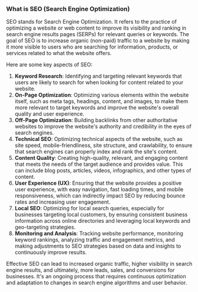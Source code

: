### What is SEO (Search Engine Optimization)

SEO stands for Search Engine Optimization. It refers to the practice of optimizing a website or web content to improve its visibility and ranking in search engine results pages (SERPs) for relevant queries or keywords. The goal of SEO is to increase organic (non-paid) traffic to a website by making it more visible to users who are searching for information, products, or services related to what the website offers.

Here are some key aspects of SEO:

1. **Keyword Research**: Identifying and targeting relevant keywords that users are likely to search for when looking for content related to your website.
2. **On-Page Optimization**: Optimizing various elements within the website itself, such as meta tags, headings, content, and images, to make them more relevant to target keywords and improve the website's overall quality and user experience.
3. **Off-Page Optimization**: Building backlinks from other authoritative websites to improve the website's authority and credibility in the eyes of search engines.
4. **Technical SEO**: Optimizing technical aspects of the website, such as site speed, mobile-friendliness, site structure, and crawlability, to ensure that search engines can properly index and rank the site's content.
5. **Content Quality**: Creating high-quality, relevant, and engaging content that meets the needs of the target audience and provides value. This can include blog posts, articles, videos, infographics, and other types of content.
6. **User Experience (UX)**: Ensuring that the website provides a positive user experience, with easy navigation, fast loading times, and mobile responsiveness, which can indirectly impact SEO by reducing bounce rates and increasing user engagement.
7. **Local SEO**: Optimizing for local search queries, especially for businesses targeting local customers, by ensuring consistent business information across online directories and leveraging local keywords and geo-targeting strategies.
8. **Monitoring and Analysis**: Tracking website performance, monitoring keyword rankings, analyzing traffic and engagement metrics, and making adjustments to SEO strategies based on data and insights to continuously improve results.

Effective SEO can lead to increased organic traffic, higher visibility in search engine results, and ultimately, more leads, sales, and conversions for businesses. It's an ongoing process that requires continuous optimization and adaptation to changes in search engine algorithms and user behavior.